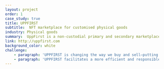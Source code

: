 ```yaml
---
layout: project
order: 1
case_study: true
title: UPPFIRST
subtitle:  NFT marketplace for customised physical goods
industry: Physical goods
summary:  UppFirst is a non-custodial primary and secondary marketplace for customizable NFTs
link: http://uppfirst.com
background_color: white
challenge:
    - paragraph: 'UPPFIRST is changing the way we buy and sell—putting demand and supply the right way around. The platform allows Creators (brands, retailers, influencers) to presell products in the form of digital contracts powered by the blockchain. Buyers can freely trade the contracts on the platform, making UPPFIRST a true primary-secondary market.'
    - paragraph: 'UPPFIRST facilitates a more efficient and responsible business model, whilst allowing creators to receive pre-set royalties from every onward transaction. For buyers, UPPFIRST offers a one-of-a-kind circular community with powerful tools to discover and engage with the brands they love.'
---
```

